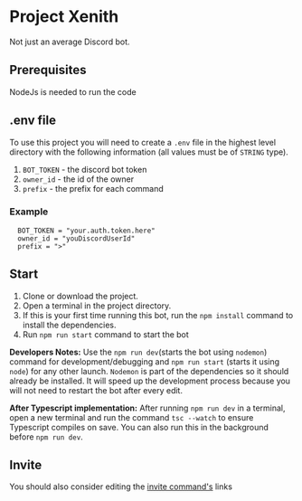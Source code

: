 <h1> Project Xenith </h1>
Not just an average Discord bot.

## Prerequisites
NodeJs is needed to run the code

## .env file

To use this project you will need to create a `.env` file in the highest level directory with the following information (all values must be of `STRING` type).

1. `BOT_TOKEN` - the discord bot token
2. `owner_id` - the id of the owner
3. `prefix` - the prefix for each command

### Example
```
  BOT_TOKEN = "your.auth.token.here"
  owner_id = "youDiscordUserId"
  prefix = ">"
```
## Start
1. Clone or download the project.
2. Open a terminal in the project directory.
3.  If this is your first time running this bot, run the `npm install` command to install the dependencies.
4. Run `npm run start` command to start the bot

__Developers Notes:__ Use the `npm run dev`(starts the bot using `nodemon`) command for development/debugging and `npm run start` (starts it using `node`) for any other launch. `Nodemon` is part of the dependencies so it should already be installed. It will speed up the development process because you will not need to restart the bot after every edit.

__After Typescript implementation:__ After running `npm run dev` in a terminal, open a new terminal and run the command `tsc --watch` to ensure Typescript compiles on save. You can also run this in the background before `npm run dev`.


## Invite

You should also consider editing the [invite command's](https://github.com/P1M5/discord-xenith/blob/main/commands/General/invite.js) links
